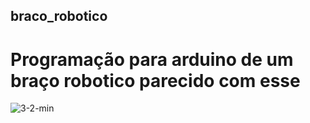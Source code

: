 ## braco_robotico
# Programação para arduino de um braço robotico parecido com esse
![3-2-min](https://user-images.githubusercontent.com/57607487/111719751-43fc7a80-883b-11eb-824a-1fa631e76db6.png)
